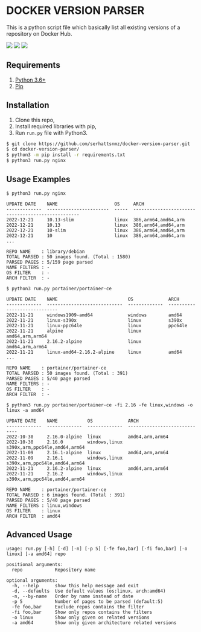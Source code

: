 # DOCKER VERSION PARSER

This is a python script file which basically list all existing versions of a repository on Docker Hub.

![](https://img.shields.io/static/v1?style=flat-square&label=Licence&message=GPL%20v3&color=blue)
[![](https://img.shields.io/static/v1?style=flat-square&label=Stable%20Version&message=1.0&color=green)](https://github.com/serhattsnmz/rabbitgram/releases)
[![](https://img.shields.io/static/v1?style=flat-square&label=Docker%20Hub&message=Passed&color=green)](https://hub.docker.com/repository/docker/serhattsnmz/rabbitgram)

## Requirements

1. [Python 3.6+](https://www.python.org/downloads/)
2. [Pip](https://pip.pypa.io/en/stable/)

## Installation

1. Clone this repo,
2. Install required libraries with pip,
3. Run `run.py` file with Python3. 

```bash
$ git clone https://github.com/serhattsnmz/docker-version-parser.git
$ cd docker-version-parser/
$ python3 -m pip install -r requirements.txt
$ python3 run.py nginx
```

## Usage Examples

```
$ python3 run.py nginx

UPDATE DATE    NAME                     OS     ARCH
-------------  -----------------------  -----  --------------------------------------------------
2022-12-21     10.13-slim               linux  386,arm64,amd64,arm
2022-12-21     10.13                    linux  386,arm64,amd64,arm
2022-12-21     10-slim                  linux  386,arm64,amd64,arm
2022-12-21     10                       linux  386,arm64,amd64,arm
...

REPO NAME    : library/debian
TOTAL PARSED : 50 images found. (Total : 1580)
PARSED PAGES : 5/159 page parsed
NAME FILTERS : -
OS FILTER    : -
ARCH FILTER  : -
```

```
$ python3 run.py portainer/portainer-ce

UPDATE DATE    NAME                          OS             ARCH
-------------  ----------------------------  -------------  -----------------------------
2022-11-21     windows1909-amd64             windows        amd64
2022-11-21     linux-s390x                   linux          s390x
2022-11-21     linux-ppc64le                 linux          ppc64le
2022-11-21     alpine                        linux          amd64,arm,arm64
2022-11-21     2.16.2-alpine                 linux          amd64,arm,arm64
2022-11-21     linux-amd64-2.16.2-alpine     linux          amd64
...

REPO NAME    : portainer/portainer-ce
TOTAL PARSED : 50 images found. (Total : 391)
PARSED PAGES : 5/40 page parsed
NAME FILTERS : -
OS FILTER    : -
ARCH FILTER  : -
```

```
$ python3 run.py portainer/portainer-ce -fi 2.16 -fe linux,windows -o linux -a amd64

UPDATE DATE    NAME           OS             ARCH
-------------  -------------  -------------  -----------------------------
2022-10-30     2.16.0-alpine  linux          amd64,arm,arm64
2022-10-30     2.16.0         windows,linux  s390x,arm,ppc64le,amd64,arm64
2022-11-09     2.16.1-alpine  linux          amd64,arm,arm64
2022-11-09     2.16.1         windows,linux  s390x,arm,ppc64le,amd64,arm64
2022-11-21     2.16.2-alpine  linux          amd64,arm,arm64
2022-11-21     2.16.2         windows,linux  s390x,arm,ppc64le,amd64,arm64

REPO NAME    : portainer/portainer-ce
TOTAL PARSED : 6 images found. (Total : 391)
PARSED PAGES : 5/40 page parsed
NAME FILTERS : linux,windows
OS FILTER    : linux
ARCH FILTER  : amd64
```

## Advanced Usage

```
usage: run.py [-h] [-d] [-n] [-p 5] [-fe foo,bar] [-fi foo,bar] [-o linux] [-a amd64] repo

positional arguments:
  repo            Repository name

optional arguments:
  -h, --help      show this help message and exit
  -d, --defaults  Use default values (os:linux, arch:amd64)
  -n, --by-name   Order by name instead of date
  -p 5            Number of pages to be parsed (default:5)
  -fe foo,bar     Exclude repos contains the filter
  -fi foo,bar     Show only repos contains the filters
  -o linux        Show only given os related versions
  -a amd64        Show only given architecture related versions
```